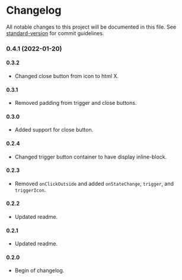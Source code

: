 # Changelog

All notable changes to this project will be documented in this file. See [standard-version](https://github.com/conventional-changelog/standard-version) for commit guidelines.

### 0.4.1 (2022-01-20)

#### 0.3.2
- Changed close button from icon to html X.

#### 0.3.1
- Removed padding from trigger and close buttons.

#### 0.3.0
- Added support for close button.

#### 0.2.4
- Changed trigger button container to have display inline-block.

#### 0.2.3
- Removed `onClickOutside` and added `onStateChange`, `trigger`, and `triggerIcon`.

#### 0.2.2
- Updated readme.

#### 0.2.1
- Updated readme.

#### 0.2.0
- Begin of changelog.
